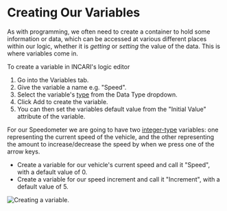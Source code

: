# Creating Our Variables

As with programming, we often need to create a container to hold some information or data, which can be accessed at various different places within our logic, whether it is _getting_ or _setting_ the value of the data. This is where variables come in.

To create a variable in INCARI's logic editor

1. Go into the Variables tab.
2. Give the variable a name e.g. "Speed".
3. Select the variable's [type](../../logic-editor/data-types/) from the Data Type dropdown.
4. Click Add to create the variable.
5. You can then set the variables default value from the "Initial Value" attribute of the variable.

For our Speedometer we are going to have two [integer-type](../../logic-editor/data-types/int.md) variables: one representing the current speed of the vehicle, and the other representing the amount to increase/decrease the speed by when we press one of the arrow keys.

* Create a variable for our vehicle's current speed and call it "Speed", with a default value of 0.
* Create a variable for our speed increment and call it "Increment", with a default value of 5.

![Creating a variable.](../../.gitbook/assets/8_creatingvariables.gif)

